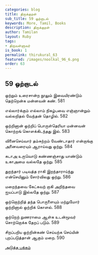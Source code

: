 ```yaml
---
categories: blog
title: திருக்குறள்
sub_title: 59 ஒற்றாடல்
keywords: More, Tamil, Books
description: திருக்குறள்
author: Tamilan
layout: Ruby
tags:
- திருவள்ளுவர்
is_book: 1
permalink: thirukural_63
featured: /images/noolkal_96_6.png
order: 63
---
```

## 59 ஒற்றாடல்

ஒற்றும் உரைசான்ற நூலும் இவையிரண்டும்  
தெற்றென்க மன்னவன் கண். 581

எல்லார்க்கும் எல்லாம் நிகழ்பவை எஞ்ஞான்றும்  
வல்லறிதல் வேந்தன் தொழில். 582

ஒற்றினான் ஒற்றிப் பொருள்தெரியா மன்னவன்  
கொற்றங் கொளக்கிடந்தது இல். 583

வினைசெய்வார் தம்சுற்றம் வேண்டாதார் என்றாங்கு  
அனைவரையும் ஆராய்வது ஒற்று. 584

கடாஅ உருவொடு கண்ணஞ்சாது யாண்டும்  
உகாஅமை வல்லதே ஒற்று. 585

துறந்தார் படிவத்த ராகி இறந்தாராய்ந்து  
என்செயினும் சோர்விலது ஒற்று. 586

மறைந்தவை கேட்கவற் றாகி அறிந்தவை  
ஐயப்பாடு இல்லதே ஒற்று. 587

ஒற்றொற்றித் தந்த பொருளையும் மற்றுமோர்  
ஒற்றினால் ஒற்றிக் கொளல். 588

ஒற்றெற் றுணராமை ஆள்க உடன்மூவர்  
சொற்றொக்க தேறப் படும். 589

சிறப்பறிய ஒற்றின்கண் செய்யற்க செய்யின்  
புறப்படுத்தான் ஆகும் மறை. 590

[அடுத்த பக்கம்](thirukural_64)